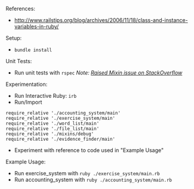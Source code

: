 References:
- http://www.railstips.org/blog/archives/2006/11/18/class-and-instance-variables-in-ruby/

Setup:
- `bundle install`

Unit Tests:
- Run unit tests with `rspec`
*Note: [Raised Mixin issue on StackOverflow](https://stackoverflow.com/questions/40052573/unable-to-call-ruby-mixin-instance-method-from-rspec)*

Experimentation:
- Run Interactive Ruby: `irb`
- Run/Import
```
require_relative './accounting_system/main'
require_relative './exercise_system/main'
require_relative './word_list/main'
require_relative './file_list/main'
require_relative './mixins/debug'
require_relative './evidence_finder/main'
```
- Experiment with reference to code used in "Example Usage"

Example Usage:
- Run exercise_system with `ruby ./exercise_system/main.rb`
- Run accounting_system with `ruby ./accounting_system/main.rb`